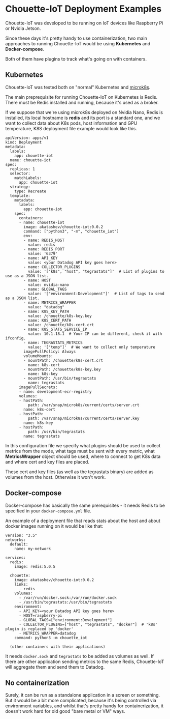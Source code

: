 # Chouette-IoT Deployment Examples

Chouette-IoT was developed to be running on IoT devices like Raspberry Pi or Nvidia Jetson.

Since these days it's pretty handy to use containerization, two main approaches to running Chouette-IoT would be using **Kubernetes** and **Docker-compose**.

Both of them have plugins to track what's going on with containers.

## Kubernetes

Chouette-IoT was tested both on "normal" Kubernetes and [microk8s](https://microk8s.io/).

The main preprequisite for running Chouette-IoT on Kubernetes is Redis. There must be Redis installed and running, because it's used as a broker.

If we suppose that we're using microk8s deployed on Nvidia Nano, Redis is installed, its local hostname is **redis** and its port is a standard one, and we want to collect data about K8s pods, host information and GPU temperature, K8S deployment file example would look like this.
```
apiVersion: apps/v1
kind: Deployment
metadata:
  labels:
    app: chouette-iot
  name: chouette-iot
spec:
  replicas: 1
  selector:
    matchLabels:
      app: chouette-iot
  strategy:
    type: Recreate
  template:
    metadata:
      labels:
        app: chouette-iot
    spec:
      containers:
      - name: chouette-iot
        image: akatashev/chouette-iot:0.0.2
        command: ["python3", "-m", "chouette_iot"]        
        env:
        - name: REDIS_HOST
          value: redis
        - name: REDIS_PORT
          value: '6379'
        - name: API_KEY
          value: <your Datadog API key goes here>
        - name: COLLECTOR_PLUGINS
          value: '["k8s", "host", "tegrastats"]'  # List of plugins to use as a JSON list.
        - name: HOST
          value: nvidia-nano
        - name: GLOBAL_TAGS
          value: '["environment:Development"]'  # List of tags to send as a JSON list.
        - name: METRICS_WRAPPER
          value: "datadog"
        - name: K8S_KEY_PATH
          value: /chouette/k8s-key.key
        - name: K8S_CERT_PATH
          value: /chouette/k8s-cert.crt
        - name: K8S_STATS_SERVICE_IP
          value: 10.1.18.1  # Your IP can be different, check it with ifconfig.
        - name: TEGRASTATS_METRICS
          value: '["temp"]'  # We want to collect only temperature
        imagePullPolicy: Always
        volumeMounts:
        - mountPath: /chouette/k8s-cert.crt
          name: k8s-cert
        - mountPath: /chouette/k8s-key.key
          name: k8s-key
        - mountPath: /usr/bin/tegrastats
          name: tegrastats
      imagePullSecrets:
      - name: development-ecr-registry
      volumes:
      - hostPath:
          path: /var/snap/microk8s/current/certs/server.crt
        name: k8s-cert
      - hostPath:
          path: /var/snap/microk8s/current/certs/server.key
        name: k8s-key
      - hostPath:
          path: /usr/bin/tegrastats
        name: tegrastats
```

In this configuration file we specify what plugins should be used to collect metrics from the mode, what tags must be sent with every metric, what **MetricsWrapper** object should be used, where to connect to get K8s data and where cert and key files are placed.

These cert and key files (as well as the tegrastats binary) are added as volumes from the host. Otherwise it won't work.

## Docker-compose

Docker-compose has basically the same prerequisites - it needs Redis to be specified in your `docker-compose.yml` file.

An example of a deployment file that reads stats about the host and about docker images running on it would be like that:
```
version: "3.5"
networks:
  default:
    name: my-network

services:
  redis:
    image: redis:5.0.5

  chouette:
    image: akatashev/chouette-iot:0.0.2
    links:
      - redis
    volumes:
      - /var/run/docker.sock:/var/run/docker.sock
      - /usr/bin/tegrastats:/usr/bin/tegrastats
    environment:
      - API_KEY=<your Datadog API key goes here>
      - HOST=raspberry-pi
      - GLOBAL_TAGS=["environment:Development"]
      - COLLECTOR_PLUGINS=["host", "tegrastats", "docker"]  # 'k8s' plugin is replaced by 'docker'
      - METRICS_WRAPPER=datadog
    command: python3 -m chouette_iot

  (other containers with their applications)
```
It needs `docker.sock` and `tegrastats` to be added as volumes as well. If there are other application sending metrics to the same Redis, Chouette-IoT will aggregate them and send them to Datadog.

## No containerization

Surely, it can be run as a standalone application in a screen or something. But it would be a bit more complicated, because it's being controlled via environment variables, and whilst that's pretty handy for containerization, it doesn't work hard for old good "bare metal or VM" ways.